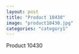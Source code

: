 ```yaml
---
layout: post
title: "Product 10430"
image: "product10430.jpg"
categories: "category1"
---
```

Product 10430
